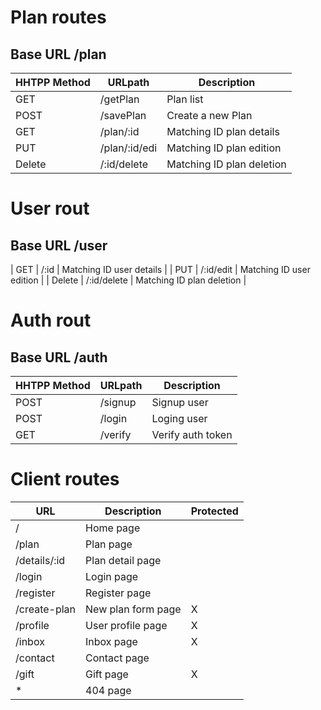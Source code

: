 # Plan routes
## Base URL /plan
| HHTPP Method | URLpath       | Description                   |
|--------------|---------------|-------------------------------|
| GET          | /getPlan      | Plan list                     |
| POST         | /savePlan     | Create a new Plan             |
| GET          | /plan/:id     | Matching ID plan     details  |
| PUT          | /plan/:id/edi | Matching ID plan     edition  |
| Delete       | /:id/delete   | Matching ID plan     deletion |


# User rout
## Base URL /user
| GET          | /:id          | Matching ID user     details  |
| PUT          | /:id/edit     | Matching ID user     edition  |
| Delete       | /:id/delete   | Matching ID plan     deletion |


# Auth rout
## Base URL /auth
| HHTPP Method | URLpath | Description       |
|--------------|---------|-------------------|
| POST         | /signup | Signup user       |
| POST         | /login  | Loging user       |
| GET          | /verify | Verify auth token |


# Client routes
| URL              | Description            | Protected |
|------------------|------------------------|-----------|
| /                | Home page              |           |
| /plan            | Plan page              |           |
| /details/:id     | Plan detail page       |           |
| /login           | Login page             |           |
| /register        | Register page          |           |
| /create-plan     | New plan form page     | X         |
| /profile         | User profile page      | X         |
| /inbox           | Inbox page  	        | X         |
| /contact         | Contact page           |           |
| /gift	           | Gift page 	            | X         |
| *                | 404 page               |           |